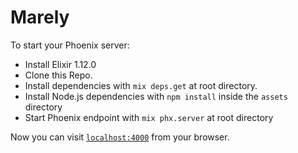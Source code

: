 # Marely

To start your Phoenix server:
  * Install Elixir 1.12.0
  * Clone this Repo.
  * Install dependencies with `mix deps.get` at root directory.
  * Install Node.js dependencies with `npm install` inside the `assets` directory
  * Start Phoenix endpoint with `mix phx.server` at root directory

Now you can visit [`localhost:4000`](http://localhost:4000) from your browser.